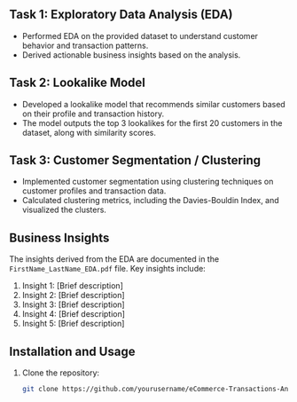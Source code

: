 
## Task 1: Exploratory Data Analysis (EDA)
- Performed EDA on the provided dataset to understand customer behavior and transaction patterns.
- Derived actionable business insights based on the analysis.

## Task 2: Lookalike Model
- Developed a lookalike model that recommends similar customers based on their profile and transaction history.
- The model outputs the top 3 lookalikes for the first 20 customers in the dataset, along with similarity scores.

## Task 3: Customer Segmentation / Clustering
- Implemented customer segmentation using clustering techniques on customer profiles and transaction data.
- Calculated clustering metrics, including the Davies-Bouldin Index, and visualized the clusters.

## Business Insights
The insights derived from the EDA are documented in the `FirstName_LastName_EDA.pdf` file. Key insights include:
1. Insight 1: [Brief description]
2. Insight 2: [Brief description]
3. Insight 3: [Brief description]
4. Insight 4: [Brief description]
5. Insight 5: [Brief description]

## Installation and Usage
1. Clone the repository:
   ```bash
   git clone https://github.com/yourusername/eCommerce-Transactions-Analysis.git
